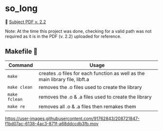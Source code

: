 # so_long
📄 [Subject PDF v. 2.2](https://github.com/anasilvr/so_long/blob/master/en.subject.pdf)

Note: At the time this project was done, checking for a valid path was not required as it is in the PDF (v. 2.2) uploaded for reference.

## Makefile 🔨
| Command | Usage |
| --- | --- |
| `make` | creates .o files for each function as well as the main library file, libft.a |
| `make clean` | removes the .o files used to create the library |
| `make fclean` | removes the .o & .a files used to create the library |
| `make re` | removes all .o & .a files then remakes them |


https://user-images.githubusercontent.com/91762843/208721847-f1bd07ac-6138-4ac3-871f-a68ddccdb3fb.mov
